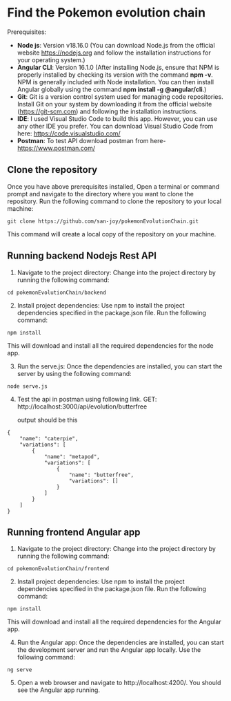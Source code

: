 # Find the Pokemon evolution chain
Prerequisites:
- **Node js**: Version v18.16.0 (You can download Node.js from the official website https://nodejs.org and follow the installation instructions for your operating system.)
- **Angular CLI**: Version 16.1.0 (After installing Node.js, ensure that NPM is properly installed by checking its version with the command **npm -v**. NPM is generally included with Node installation. You can then install Angular globally using the command **npm install -g @angular/cli**.)
- **Git**: Git is a version control system used for managing code repositories. Install Git on your system by downloading it from the official website (https://git-scm.com) and following the installation instructions.
- **IDE**: I used Visual Studio Code to build this app. However, you can use any other IDE you prefer. You can download Visual Studio Code from here: https://code.visualstudio.com/
- **Postman**: To test API download postman from here- https://www.postman.com/

## Clone the repository
Once you have above prerequisites installed, Open a terminal or command prompt and navigate to the directory where you want to clone the repository. Run the following command to clone the repository to your local machine:
```
git clone https://github.com/san-joy/pokemonEvolutionChain.git
```
This command will create a local copy of the repository on your machine.

## Running backend Nodejs Rest API
1. Navigate to the project directory: Change into the project directory by running the following command:
```
cd pokemonEvolutionChain/backend
```
2. Install project dependencies: Use npm to install the project dependencies specified in the package.json file. Run the following command:
```
npm install
```
This will download and install all the required dependencies for the node app.

3. Run the serve.js: Once the dependencies are installed, you can start the server by using the following command:
```
node serve.js
```
4. Test the api in postman using following link.
   GET: http://localhost:3000/api/evolution/butterfree

   output should be this
```
{
    "name": "caterpie",
    "variations": [
        {
            "name": "metapod",
            "variations": [
                {
                    "name": "butterfree",
                    "variations": []
                }
            ]
        }
    ]
}
```

## Running frontend Angular app
1. Navigate to the project directory: Change into the project directory by running the following command:
```
cd pokemonEvolutionChain/frontend
```
2. Install project dependencies: Use npm to install the project dependencies specified in the package.json file. Run the following command:
```
npm install
```
This will download and install all the required dependencies for the Angular app.

4. Run the Angular app: Once the dependencies are installed, you can start the development server and run the Angular app locally. Use the following command:
```
ng serve
```
5. Open a web browser and navigate to http://localhost:4200/. You should see the Angular app running.
